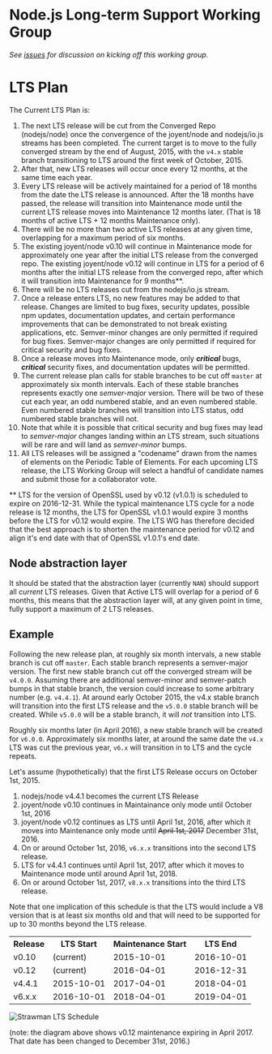 # Node.js Long-term Support Working Group

_See [issues](https://github.com/nodejs/LTS/issues) for discussion on kicking off this working group._

# LTS Plan

The Current LTS Plan is:

1. The next LTS release will be cut from the Converged Repo (nodejs/node) once
   the convergence of the joyent/node and nodejs/io.js streams has been
   completed. The current target is to move to the fully converged stream by
   the end of August, 2015, with the `v4.x` stable branch transitioning to LTS around the first week of October, 2015.
2. After that, new LTS releases will occur once every 12 months, at the same
   time each year.
3. Every LTS release will be actively maintained for a period of 18 months
   from the date the LTS release is announced. After the 18 months have passed,
   the release will transition into Maintenance mode until the current LTS
   release moves into Maintenance 12 months later. (That is 18 months of
   active LTS + 12 months Maintenance only).
4. There will be no more than two active LTS releases at any given time,
   overlapping for a maximum period of six months.
5. The existing joyent/node v0.10 will continue in Maintenance mode for
   approximately one year after the initial LTS release from the converged
   repo. The existing joyent/node v0.12 will continue in LTS for a period
   of 6 months after the initial LTS release from the converged repo,
   after which it will transition into Maintenance for 9 months**.
6. There will be no LTS releases cut from the nodejs/io.js stream.
7. Once a release enters LTS, no new features may be added to that release.
   Changes are limited to bug fixes, security updates, possible npm updates,
   documentation updates, and certain performance improvements that can be
   demonstrated to not break existing applications, etc. Semver-minor changes
   are only permitted if required for bug fixes. Semver-major changes are only
   permitted if required for critical security and bug fixes.
8. Once a release moves into Maintenance mode, only ***critical*** bugs,
   ***critical*** security fixes, and documentation updates will be permitted.
9. The current release plan calls for stable branches to be cut off `master`
   at approximately six month intervals. Each of these stable branches
   represents exactly one *semver-major* version. There will be two of these
   cut each year, an odd numbered stable, and an even numbered stable. Even
   numbered stable branches will transition into LTS status, odd numbered
   stable branches will not.
10. Note that while it is possible that critical security and bug fixes may
    lead to *semver-major* changes landing within an LTS stream, such
    situations will be rare and will land as *semver-minor* bumps.
11. All LTS releases will be assigned a "codename" drawn from the names of
    elements on the Periodic Table of Elements. For each upcoming LTS
    release, the LTS Working Group will select a handful of candidate names
    and submit those for a collaborator vote.

** LTS for the version of OpenSSL used by v0.12 (v1.0.1) is scheduled
   to expire on 2016-12-31. While the typical maintenance LTS cycle
   for a node release is 12 months, the LTS for OpenSSL v1.0.1 would
   expire 3 months before the LTS for v0.12 would expire. The LTS WG
   has therefore decided that the best approach is to shorten the
   maintenance period for v0.12 and align it's end date with that of
   OpenSSL v1.0.1's end date.

## Node abstraction layer

It should be stated that the abstraction layer (currently `NAN`) should
support all *current* LTS releases. Given that Active LTS will overlap
for a period of 6 months, this means that the abstraction layer will, at
any given point in time, fully support a maximum of 2 LTS releases.

## Example

Following the new release plan, at roughly six month intervals, a new stable
branch is cut off `master`. Each stable branch represents a semver-major
version. The first new stable branch cut off the converged stream will be
`v4.0.0`. Assuming there are additional semver-minor and semver-patch bumps
in that stable branch, the version could increase to some arbitrary number
(e.g. `v4.4.1`). At around early October 2015, the v4.x stable branch will
transition into the first LTS release and the `v5.0.0` stable branch will be
created. While `v5.0.0` will be a stable branch, it will *not* transition into
LTS.

Roughly six months later (in April 2016), a new stable branch will be created
for `v6.0.0`. Approximately six months later, at around the same date the
`v4.x` LTS was cut the previous year, `v6.x` will transition in to LTS and the
cycle repeats.

Let's assume (hypothetically) that the first LTS Release occurs on
October 1st, 2015.

1. nodejs/node v4.4.1 becomes the current LTS Release
2. joyent/node v0.10 continues in Maintainance only mode until
   October 1st, 2016
3. joyent/node v0.12 continues as LTS until April 1st, 2016, after
   which it moves into Maintenance only mode until ~~April 1st, 2017~~
   December 31st, 2016.
4. On or around October 1st, 2016, `v6.x.x` transitions into
   the second LTS release.
5. LTS for v4.4.1 continues until April 1st, 2017, after which it
   moves to Maintenance mode until around April 1st, 2018.
6. On or around October 1st, 2017, `v8.x.x` transitions into
   the third LTS release.

Note that one implication of this schedule is that the LTS would include a V8
version that is at least six months old and that will need to be supported for
up to 30 months beyond the LTS release.

<table>
<tr>
  <th>Release</th>
  <th>LTS Start</th>
  <th>Maintenance Start</th>
  <th>LTS End</th>
</tr>
<tr>
  <td>v0.10</td>
  <td>(current)</td>
  <td>2015-10-01</td>
  <td>2016-10-01</td>
</tr>
<tr>
  <td>v0.12</td>
  <td>(current)</td>
  <td>2016-04-01</td>
  <td>2016-12-31</td>
</tr>
<tr>
  <td>v4.4.1</td>
  <td>2015-10-01</td>
  <td>2017-04-01</td>
  <td>2018-04-01</td>
</tr>
<tr>
  <td>v6.x.x</td>
  <td>2016-10-01</td>
  <td>2018-04-01</td>
  <td>2019-04-01</td>
</tr>
</table>

<p><img src="https://camo.githubusercontent.com/675f052419c56a583c19644d4da30cc0ff4e02bb/68747470733a2f2f636c6475702e636f6d2f6c4d48746245334e72782d3330303078333030302e706e67" alt="Strawman LTS Schedule"/></p>

(note: the diagram above shows v0.12 maintenance expiring in April 2017. That
date has been changed to December 31st, 2016.)
